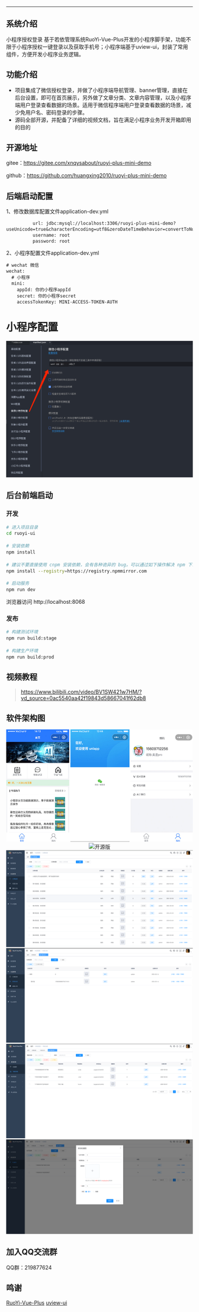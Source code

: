 
- - -

## 系统介绍
小程序授权登录
基于若依管理系统RuoYi-Vue-Plus开发的小程序脚手架，功能不限于小程序授权一键登录以及获取手机号；小程序端基于uview-ui，封装了常用组件，方便开发小程序业务逻辑。

## 功能介绍
* 项目集成了微信授权登录，并做了小程序端导航管理、banner管理，直接在后台设置，即可在首页展示，另外做了文章分类、文章内容管理，以及小程序端用户登录查看数据的场景。适用于微信程序端用户登录查看数据的场景，减少免用户名、密码登录的步骤。
* 源码全部开源，并配备了详细的视频文档，旨在满足小程序业务开发开箱即用的目的

## 开源地址
gitee：https://gitee.com/xnqysabout/ruoyi-plus-mini-demo

github：https://github.com/huangxing2010/ruoyi-plus-mini-demo

## 后端启动配置
1、修改数据库配置文件application-dev.yml
```agsl
          url: jdbc:mysql://localhost:3306/ruoyi-plus-mini-demo?useUnicode=true&characterEncoding=utf8&zeroDateTimeBehavior=convertToNull&useSSL=true&serverTimezone=GMT%2B8&autoReconnect=true&rewriteBatchedStatements=true
          username: root
          password: root
```
2、小程序配置文件application-dev.yml
```agsl
# wechat 微信
wechat:
  # 小程序
  mini:
    appId: 你的小程序appId
    secret: 你的小程序secret
    accessTokenKey: MINI-ACCESS-TOKEN-AUTH
```

# 小程序配置
<p align="center">
<img alt="开源版" src="https://github.com/huangxing2010/ruoyi-plus-mini-demo/blob/main/script/demo/web01.png?raw=true">
</p>

## 后台前端启动
### 开发

```bash
# 进入项目目录
cd ruoyi-ui

# 安装依赖
npm install

# 建议不要直接使用 cnpm 安装依赖，会有各种诡异的 bug。可以通过如下操作解决 npm 下载速度慢的问题
npm install --registry=https://registry.npmmirror.com

# 启动服务
npm run dev
```

浏览器访问 http://localhost:8068

### 发布

```bash
# 构建测试环境
npm run build:stage

# 构建生产环境
npm run build:prod
```

## 视频教程
> https://www.bilibili.com/video/BV1SW421w7HM/?vd_source=0ac5540aa42f19843d58667041f62db8

## 软件架构图

<p align="center">
	  <img alt="开源版" src="https://github.com/huangxing2010/ruoyi-plus-mini-demo/blob/main/script/demo/demo01.jpg?raw=true">
	  <img alt="开源版" src="https://github.com/huangxing2010/ruoyi-plus-mini-demo/blob/main/script/demo/hd01.png?raw=true">
	  <img alt="开源版" src="https://github.com/huangxing2010/ruoyi-plus-mini-demo/blob/main/script/demo/hd02.png?raw=true">
	  <img alt="开源版" src="https://github.com/huangxing2010/ruoyi-plus-mini-demo/blob/main/script/demo/hd03.png?raw=true">
	  <img alt="开源版" src="https://github.com/huangxing2010/ruoyi-plus-mini-demo/blob/main/script/demo/hd04.png?raw=true">
	  <img alt="开源版" src="https://github.com/huangxing2010/ruoyi-plus-mini-demo/blob/main/script/demo/hd05.png?raw=true">
</p>

## 加入QQ交流群

QQ群：219877624

## 鸣谢
[RuoYi-Vue-Plus](https://gitee.com/dromara/RuoYi-Vue-Plus)
[uview-ui](https://github.com/dcloudio/uview)



